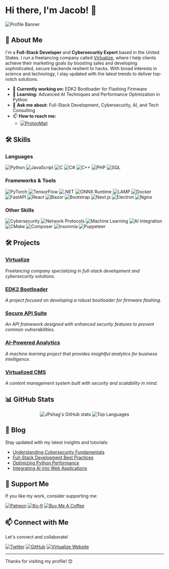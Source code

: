 # Hi there, I'm Jacob! 👋

![Profile Banner](https://your-banner-image-url.com/banner.png) <!-- Optional: Add a personalized banner image -->

## 🚀 About Me

I'm a **Full-Stack Developer** and **Cybersecurity Expert** based in the United States. I run a freelancing company called [Virtualize](https://virtualized.pro), where I help clients achieve their marketing goals by boosting sales and developing sophisticated, secure backends resilient to hacks. With broad interests in science and technology, I stay updated with the latest trends to deliver top-notch solutions.

- 🔭 **Currently working on:** EDK2 Bootloader for Flashing Firmware
- 🌱 **Learning:** Advanced AI Techniques and Performance Optimization in Python
- 💬 **Ask me about:** Full-Stack Development, Cybersecurity, AI, and Tech Consulting
- 📫 **How to reach me:**
  - [![ProtonMail](https://img.shields.io/badge/ProtonMail-6D4AFF?style=for-the-badge&logo=protonmail&logoColor=white)](mailto:jpshag@protonmail.com)

## 🛠️ Skills

### **Languages**
![Python](https://img.shields.io/badge/Python-3776AB?style=flat&logo=python&logoColor=white)
![JavaScript](https://img.shields.io/badge/JavaScript-323330?style=flat&logo=javascript&logoColor=F7DF1E)
![C](https://img.shields.io/badge/C-00599C?style=flat&logo=c&logoColor=white)
![C#](https://img.shields.io/badge/C%23-239120?style=flat&logo=csharp&logoColor=white)
![C++](https://img.shields.io/badge/C%2B%2B-00599C?style=flat&logo=c%2B%2B&logoColor=white)
![PHP](https://img.shields.io/badge/PHP-777BB4?style=flat&logo=php&logoColor=white)
![SQL](https://img.shields.io/badge/SQL-4479A1?style=flat&logo=sql&logoColor=white)

### **Frameworks & Tools**
![PyTorch](https://img.shields.io/badge/PyTorch-EE4C2C?style=flat&logo=pytorch&logoColor=white)
![TensorFlow](https://img.shields.io/badge/TensorFlow-FF6F00?style=flat&logo=tensorflow&logoColor=white)
![.NET](https://img.shields.io/badge/.NET-512BD4?style=flat&logo=dotnet&logoColor=white)
![ONNX Runtime](https://img.shields.io/badge/ONNX_Runtime-83CD29?style=flat&logo=onnx&logoColor=white)
![LAMP](https://img.shields.io/badge/LAMP-FCC624?style=flat&logo=LAMP&logoColor=black)
![Docker](https://img.shields.io/badge/Docker-2496ED?style=flat&logo=docker&logoColor=white)
![FastAPI](https://img.shields.io/badge/FastAPI-009688?style=flat&logo=fastapi&logoColor=white)
![React](https://img.shields.io/badge/React-20232A?style=flat&logo=react&logoColor=61DAFB)
![Blazor](https://img.shields.io/badge/Blazor-512BD4?style=flat&logo=blazor&logoColor=white)
![Bootstrap](https://img.shields.io/badge/Bootstrap-563D7C?style=flat&logo=bootstrap&logoColor=white)
![Next.js](https://img.shields.io/badge/Next.js-000000?style=flat&logo=nextdotjs&logoColor=white)
![Electron](https://img.shields.io/badge/Electron-47848F?style=flat&logo=electron&logoColor=white)
![Nginx](https://img.shields.io/badge/Nginx-009639?style=flat&logo=nginx&logoColor=white)

### **Other Skills**
![Cybersecurity](https://img.shields.io/badge/Cybersecurity-1F8A70?style=flat&logo=cybersecurity&logoColor=white)
![Network Protocols](https://img.shields.io/badge/Network_Protocols-FF5733?style=flat&logo=networking&logoColor=white)
![Machine Learning](https://img.shields.io/badge/Machine_Learning-F0C808?style=flat&logo=machinelearning&logoColor=white)
![AI Integration](https://img.shields.io/badge/AI_Integration-8A2BE2?style=flat&logo=artificialintelligence&logoColor=white)
![CMake](https://img.shields.io/badge/CMake-064F8C?style=flat&logo=cmake&logoColor=white)
![Composer](https://img.shields.io/badge/Composer-8892BF?style=flat&logo=composer&logoColor=white)
![Insomnia](https://img.shields.io/badge/Insomnia-6A4FFF?style=flat&logo=insomnia&logoColor=white)
![Puppeteer](https://img.shields.io/badge/Puppeteer-FF4785?style=flat&logo=puppeteer&logoColor=white)

## 🛠️ Projects

### [Virtualize](https://virtualized.pro)
*Freelancing company specializing in full-stack development and cybersecurity solutions.*

### [EDK2 Bootloader](https://github.com/JPShag/edk2-bootloader)
*A project focused on developing a robust bootloader for firmware flashing.*

### [Secure API Suite](https://github.com/JPShag/secure-api-suite)
*An API framework designed with enhanced security features to prevent common vulnerabilities.*

### [AI-Powered Analytics](https://github.com/JPShag/ai-powered-analytics)
*A machine learning project that provides insightful analytics for business intelligence.*

### [Virtualized CMS](https://github.com/JPShag/virtualized-cms)
*A content management system built with security and scalability in mind.*

## 📊 GitHub Stats

<div align="center">
  <img src="https://github-readme-stats.vercel.app/api?username=JPShag&show_icons=true&theme=radical&hide_border=true" alt="JPshag's GitHub stats" />
  <img src="https://github-readme-stats.vercel.app/api/top-langs/?username=JPShag&layout=compact&theme=radical&hide_border=true" alt="Top Languages" />
</div>

## 📝 Blog

Stay updated with my latest insights and tutorials:

- [Understanding Cybersecurity Fundamentals](https://virtualized.pro/blog/cybersecurity-fundamentals)
- [Full-Stack Development Best Practices](https://virtualized.pro/blog/full-stack-best-practices)
- [Optimizing Python Performance](https://virtualized.pro/blog/optimizing-python-performance)
- [Integrating AI into Web Applications](https://virtualized.pro/blog/ai-web-integration)

## 🙏 Support Me

If you like my work, consider supporting me:

[![Patreon](https://img.shields.io/badge/Patreon-F96854?style=for-the-badge&logo=patreon&logoColor=white)](https://patreon.com/yourprofile)
[![Ko-fi](https://img.shields.io/badge/Ko--fi-F16061?style=for-the-badge&logo=ko-fi&logoColor=white)](https://ko-fi.com/virtualcpu)
[![Buy Me A Coffee](https://img.shields.io/badge/Buy_Me_A_Coffee-FFDD00?style=for-the-badge&logo=buy-me-a-coffee&logoColor=black)](https://buymeacoffee.com/vcpu)

## 📫 Connect with Me

Let's connect and collaborate!

[![Twitter](https://img.shields.io/badge/Twitter-1DA1F2?style=for-the-badge&logo=twitter&logoColor=white)](https://twitter.com/WhiteHatJake)
[![GitHub](https://img.shields.io/badge/GitHub-181717?style=for-the-badge&logo=github&logoColor=white)](https://github.com/jpshag)
[![Virtualize Website](https://img.shields.io/badge/Virtualize-Pro-000000?style=for-the-badge&logo=google-chrome&logoColor=white)](https://virtualized.pro)

---

Thanks for visiting my profile! 😊
